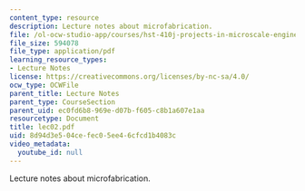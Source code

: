 ```yaml
---
content_type: resource
description: Lecture notes about microfabrication.
file: /ol-ocw-studio-app/courses/hst-410j-projects-in-microscale-engineering-for-the-life-sciences-spring-2007/8d94d3e504cefec05ee46cfcd1b4083c_lec02.pdf
file_size: 594078
file_type: application/pdf
learning_resource_types:
- Lecture Notes
license: https://creativecommons.org/licenses/by-nc-sa/4.0/
ocw_type: OCWFile
parent_title: Lecture Notes
parent_type: CourseSection
parent_uid: ec0fd6b8-969e-d07b-f605-c8b1a607e1aa
resourcetype: Document
title: lec02.pdf
uid: 8d94d3e5-04ce-fec0-5ee4-6cfcd1b4083c
video_metadata:
  youtube_id: null
---
```

Lecture notes about microfabrication.